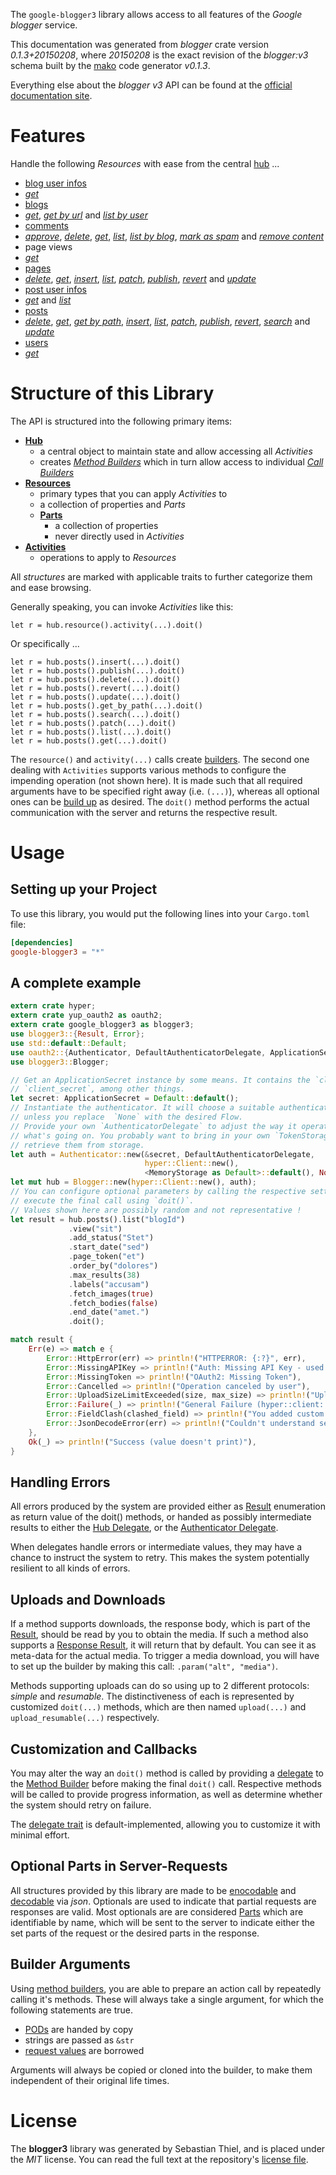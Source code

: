 <!---
DO NOT EDIT !
This file was generated automatically from 'src/mako/api/README.md.mako'
DO NOT EDIT !
-->
The `google-blogger3` library allows access to all features of the *Google blogger* service.

This documentation was generated from *blogger* crate version *0.1.3+20150208*, where *20150208* is the exact revision of the *blogger:v3* schema built by the [mako](http://www.makotemplates.org/) code generator *v0.1.3*.

Everything else about the *blogger* *v3* API can be found at the
[official documentation site](https://developers.google.com/blogger/docs/3.0/getting_started).
# Features

Handle the following *Resources* with ease from the central [hub](http://byron.github.io/google-apis-rs/google-blogger3/struct.Blogger.html) ... 

* [blog user infos](http://byron.github.io/google-apis-rs/google-blogger3/struct.BlogUserInfo.html)
 * [*get*](http://byron.github.io/google-apis-rs/google-blogger3/struct.BlogUserInfoGetCall.html)
* [blogs](http://byron.github.io/google-apis-rs/google-blogger3/struct.Blog.html)
 * [*get*](http://byron.github.io/google-apis-rs/google-blogger3/struct.BlogGetCall.html), [*get by url*](http://byron.github.io/google-apis-rs/google-blogger3/struct.BlogGetByUrlCall.html) and [*list by user*](http://byron.github.io/google-apis-rs/google-blogger3/struct.BlogListByUserCall.html)
* [comments](http://byron.github.io/google-apis-rs/google-blogger3/struct.Comment.html)
 * [*approve*](http://byron.github.io/google-apis-rs/google-blogger3/struct.CommentApproveCall.html), [*delete*](http://byron.github.io/google-apis-rs/google-blogger3/struct.CommentDeleteCall.html), [*get*](http://byron.github.io/google-apis-rs/google-blogger3/struct.CommentGetCall.html), [*list*](http://byron.github.io/google-apis-rs/google-blogger3/struct.CommentListCall.html), [*list by blog*](http://byron.github.io/google-apis-rs/google-blogger3/struct.CommentListByBlogCall.html), [*mark as spam*](http://byron.github.io/google-apis-rs/google-blogger3/struct.CommentMarkAsSpamCall.html) and [*remove content*](http://byron.github.io/google-apis-rs/google-blogger3/struct.CommentRemoveContentCall.html)
* page views
 * [*get*](http://byron.github.io/google-apis-rs/google-blogger3/struct.PageViewGetCall.html)
* [pages](http://byron.github.io/google-apis-rs/google-blogger3/struct.Page.html)
 * [*delete*](http://byron.github.io/google-apis-rs/google-blogger3/struct.PageDeleteCall.html), [*get*](http://byron.github.io/google-apis-rs/google-blogger3/struct.PageGetCall.html), [*insert*](http://byron.github.io/google-apis-rs/google-blogger3/struct.PageInsertCall.html), [*list*](http://byron.github.io/google-apis-rs/google-blogger3/struct.PageListCall.html), [*patch*](http://byron.github.io/google-apis-rs/google-blogger3/struct.PagePatchCall.html), [*publish*](http://byron.github.io/google-apis-rs/google-blogger3/struct.PagePublishCall.html), [*revert*](http://byron.github.io/google-apis-rs/google-blogger3/struct.PageRevertCall.html) and [*update*](http://byron.github.io/google-apis-rs/google-blogger3/struct.PageUpdateCall.html)
* [post user infos](http://byron.github.io/google-apis-rs/google-blogger3/struct.PostUserInfo.html)
 * [*get*](http://byron.github.io/google-apis-rs/google-blogger3/struct.PostUserInfoGetCall.html) and [*list*](http://byron.github.io/google-apis-rs/google-blogger3/struct.PostUserInfoListCall.html)
* [posts](http://byron.github.io/google-apis-rs/google-blogger3/struct.Post.html)
 * [*delete*](http://byron.github.io/google-apis-rs/google-blogger3/struct.PostDeleteCall.html), [*get*](http://byron.github.io/google-apis-rs/google-blogger3/struct.PostGetCall.html), [*get by path*](http://byron.github.io/google-apis-rs/google-blogger3/struct.PostGetByPathCall.html), [*insert*](http://byron.github.io/google-apis-rs/google-blogger3/struct.PostInsertCall.html), [*list*](http://byron.github.io/google-apis-rs/google-blogger3/struct.PostListCall.html), [*patch*](http://byron.github.io/google-apis-rs/google-blogger3/struct.PostPatchCall.html), [*publish*](http://byron.github.io/google-apis-rs/google-blogger3/struct.PostPublishCall.html), [*revert*](http://byron.github.io/google-apis-rs/google-blogger3/struct.PostRevertCall.html), [*search*](http://byron.github.io/google-apis-rs/google-blogger3/struct.PostSearchCall.html) and [*update*](http://byron.github.io/google-apis-rs/google-blogger3/struct.PostUpdateCall.html)
* [users](http://byron.github.io/google-apis-rs/google-blogger3/struct.User.html)
 * [*get*](http://byron.github.io/google-apis-rs/google-blogger3/struct.UserGetCall.html)




# Structure of this Library

The API is structured into the following primary items:

* **[Hub](http://byron.github.io/google-apis-rs/google-blogger3/struct.Blogger.html)**
    * a central object to maintain state and allow accessing all *Activities*
    * creates [*Method Builders*](http://byron.github.io/google-apis-rs/google-blogger3/trait.MethodsBuilder.html) which in turn
      allow access to individual [*Call Builders*](http://byron.github.io/google-apis-rs/google-blogger3/trait.CallBuilder.html)
* **[Resources](http://byron.github.io/google-apis-rs/google-blogger3/trait.Resource.html)**
    * primary types that you can apply *Activities* to
    * a collection of properties and *Parts*
    * **[Parts](http://byron.github.io/google-apis-rs/google-blogger3/trait.Part.html)**
        * a collection of properties
        * never directly used in *Activities*
* **[Activities](http://byron.github.io/google-apis-rs/google-blogger3/trait.CallBuilder.html)**
    * operations to apply to *Resources*

All *structures* are marked with applicable traits to further categorize them and ease browsing.

Generally speaking, you can invoke *Activities* like this:

```Rust,ignore
let r = hub.resource().activity(...).doit()
```

Or specifically ...

```ignore
let r = hub.posts().insert(...).doit()
let r = hub.posts().publish(...).doit()
let r = hub.posts().delete(...).doit()
let r = hub.posts().revert(...).doit()
let r = hub.posts().update(...).doit()
let r = hub.posts().get_by_path(...).doit()
let r = hub.posts().search(...).doit()
let r = hub.posts().patch(...).doit()
let r = hub.posts().list(...).doit()
let r = hub.posts().get(...).doit()
```

The `resource()` and `activity(...)` calls create [builders][builder-pattern]. The second one dealing with `Activities` 
supports various methods to configure the impending operation (not shown here). It is made such that all required arguments have to be 
specified right away (i.e. `(...)`), whereas all optional ones can be [build up][builder-pattern] as desired.
The `doit()` method performs the actual communication with the server and returns the respective result.

# Usage

## Setting up your Project

To use this library, you would put the following lines into your `Cargo.toml` file:

```toml
[dependencies]
google-blogger3 = "*"
```

## A complete example

```Rust
extern crate hyper;
extern crate yup_oauth2 as oauth2;
extern crate google_blogger3 as blogger3;
use blogger3::{Result, Error};
use std::default::Default;
use oauth2::{Authenticator, DefaultAuthenticatorDelegate, ApplicationSecret, MemoryStorage};
use blogger3::Blogger;

// Get an ApplicationSecret instance by some means. It contains the `client_id` and 
// `client_secret`, among other things.
let secret: ApplicationSecret = Default::default();
// Instantiate the authenticator. It will choose a suitable authentication flow for you, 
// unless you replace  `None` with the desired Flow.
// Provide your own `AuthenticatorDelegate` to adjust the way it operates and get feedback about 
// what's going on. You probably want to bring in your own `TokenStorage` to persist tokens and
// retrieve them from storage.
let auth = Authenticator::new(&secret, DefaultAuthenticatorDelegate,
                              hyper::Client::new(),
                              <MemoryStorage as Default>::default(), None);
let mut hub = Blogger::new(hyper::Client::new(), auth);
// You can configure optional parameters by calling the respective setters at will, and
// execute the final call using `doit()`.
// Values shown here are possibly random and not representative !
let result = hub.posts().list("blogId")
             .view("sit")
             .add_status("Stet")
             .start_date("sed")
             .page_token("et")
             .order_by("dolores")
             .max_results(38)
             .labels("accusam")
             .fetch_images(true)
             .fetch_bodies(false)
             .end_date("amet.")
             .doit();

match result {
    Err(e) => match e {
        Error::HttpError(err) => println!("HTTPERROR: {:?}", err),
        Error::MissingAPIKey => println!("Auth: Missing API Key - used if there are no scopes"),
        Error::MissingToken => println!("OAuth2: Missing Token"),
        Error::Cancelled => println!("Operation canceled by user"),
        Error::UploadSizeLimitExceeded(size, max_size) => println!("Upload size too big: {} of {}", size, max_size),
        Error::Failure(_) => println!("General Failure (hyper::client::Response doesn't print)"),
        Error::FieldClash(clashed_field) => println!("You added custom parameter which is part of builder: {:?}", clashed_field),
        Error::JsonDecodeError(err) => println!("Couldn't understand server reply - maybe API needs update: {:?}", err),
    },
    Ok(_) => println!("Success (value doesn't print)"),
}

```
## Handling Errors

All errors produced by the system are provided either as [Result](http://byron.github.io/google-apis-rs/google-blogger3/enum.Result.html) enumeration as return value of 
the doit() methods, or handed as possibly intermediate results to either the 
[Hub Delegate](http://byron.github.io/google-apis-rs/google-blogger3/trait.Delegate.html), or the [Authenticator Delegate](http://byron.github.io/google-apis-rs/google-blogger3/../yup-oauth2/trait.AuthenticatorDelegate.html).

When delegates handle errors or intermediate values, they may have a chance to instruct the system to retry. This 
makes the system potentially resilient to all kinds of errors.

## Uploads and Downloads
If a method supports downloads, the response body, which is part of the [Result](http://byron.github.io/google-apis-rs/google-blogger3/enum.Result.html), should be
read by you to obtain the media.
If such a method also supports a [Response Result](http://byron.github.io/google-apis-rs/google-blogger3/trait.ResponseResult.html), it will return that by default.
You can see it as meta-data for the actual media. To trigger a media download, you will have to set up the builder by making
this call: `.param("alt", "media")`.

Methods supporting uploads can do so using up to 2 different protocols: 
*simple* and *resumable*. The distinctiveness of each is represented by customized 
`doit(...)` methods, which are then named `upload(...)` and `upload_resumable(...)` respectively.

## Customization and Callbacks

You may alter the way an `doit()` method is called by providing a [delegate](http://byron.github.io/google-apis-rs/google-blogger3/trait.Delegate.html) to the 
[Method Builder](http://byron.github.io/google-apis-rs/google-blogger3/trait.CallBuilder.html) before making the final `doit()` call. 
Respective methods will be called to provide progress information, as well as determine whether the system should 
retry on failure.

The [delegate trait](http://byron.github.io/google-apis-rs/google-blogger3/trait.Delegate.html) is default-implemented, allowing you to customize it with minimal effort.

## Optional Parts in Server-Requests

All structures provided by this library are made to be [enocodable](http://byron.github.io/google-apis-rs/google-blogger3/trait.RequestValue.html) and 
[decodable](http://byron.github.io/google-apis-rs/google-blogger3/trait.ResponseResult.html) via *json*. Optionals are used to indicate that partial requests are responses 
are valid.
Most optionals are are considered [Parts](http://byron.github.io/google-apis-rs/google-blogger3/trait.Part.html) which are identifiable by name, which will be sent to 
the server to indicate either the set parts of the request or the desired parts in the response.

## Builder Arguments

Using [method builders](http://byron.github.io/google-apis-rs/google-blogger3/trait.CallBuilder.html), you are able to prepare an action call by repeatedly calling it's methods.
These will always take a single argument, for which the following statements are true.

* [PODs][wiki-pod] are handed by copy
* strings are passed as `&str`
* [request values](http://byron.github.io/google-apis-rs/google-blogger3/trait.RequestValue.html) are borrowed

Arguments will always be copied or cloned into the builder, to make them independent of their original life times.

[wiki-pod]: http://en.wikipedia.org/wiki/Plain_old_data_structure
[builder-pattern]: http://en.wikipedia.org/wiki/Builder_pattern
[google-go-api]: https://github.com/google/google-api-go-client

# License
The **blogger3** library was generated by Sebastian Thiel, and is placed 
under the *MIT* license.
You can read the full text at the repository's [license file][repo-license].

[repo-license]: https://github.com/Byron/google-apis-rs/LICENSE.md
